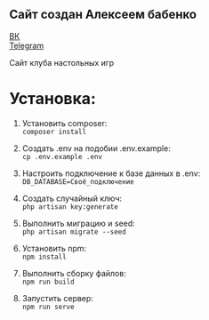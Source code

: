 ## Сайт создан Алексеем бабенко

[ВК](https://vk.com/viiiloyo)  
[Telegram](https://t.me/VIILOYO)

Сайт клуба настольных игр

# Установка:  
1. Установить composer:  
`composer install`

2. Создать .env на подобии .env.example:  
`cp .env.example .env`

3. Настроить подключение к базе данных в .env:  
`DB_DATABASE=Своё_подключение`

4. Создать случайный ключ:  
`php artisan key:generate`

5. Выполнить миграцию и seed:  
`php artisan migrate --seed`

6. Установить npm:  
`npm install`

7. Выполнить сборку файлов:  
`npm run build`

8. Запустить сервер:  
`npm run serve`
